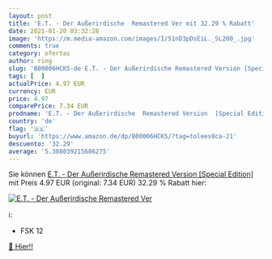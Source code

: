 ```yaml
---
layout: post
title: 'E.T. - Der Außerirdische  Remastered Ver mit 32.29 % Rabatt'
date: 2021-01-20 03:32:28
image: 'https://m.media-amazon.com/images/I/51nD3pDsEiL._SL200_.jpg'
comments: true
category: ofertas
author: ring
slug: 'B00006HCK5-de E.T. - Der Außerirdische Remastered Version [Special Edition]'
tags: [  ]
actualPrice: 4.97 EUR
currency: EUR
price: 4.97
comparePrice: 7.34 EUR
prodname: 'E.T. - Der Außerirdische  Remastered Version  [Special Edition]'
country: 'de'
flag: '🇩🇪'
buyurl: 'https://www.amazon.de/dp/B00006HCK5/?tag=tolees0ca-21'
descuento: '32.29'
average: '5.308039215686275'
---
```


Sie können [E.T. - Der Außerirdische  Remastered Version  [Special Edition]](https://www.amazon.de/dp/B00006HCK5/?tag=tolees0ca-21) mit Preis 4.97 EUR (original: 7.34 EUR) 32.29 % Rabatt hier:

[![E.T. - Der Außerirdische  Remastered Ver](https://m.media-amazon.com/images/I/51nD3pDsEiL._SL200_.jpg)](https://www.amazon.de/dp/B00006HCK5/?tag=tolees0ca-21)

ℹ️:

- FSK 12

[🛒 Hier!!](https://www.amazon.de/dp/B00006HCK5/?tag=tolees0ca-21)
